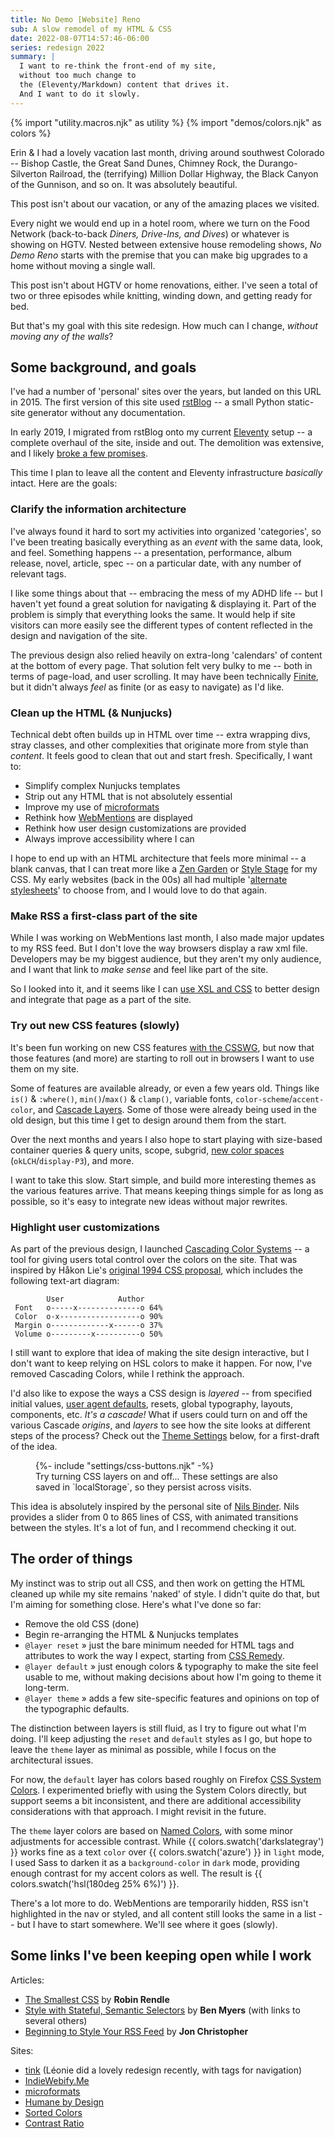 ```yaml
---
title: No Demo [Website] Reno
sub: A slow remodel of my HTML & CSS
date: 2022-08-07T14:57:46-06:00
series: redesign 2022
summary: |
  I want to re-think the front-end of my site,
  without too much change to
  the (Eleventy/Markdown) content that drives it.
  And I want to do it slowly.
---
```

{% import "utility.macros.njk" as utility %}
{% import "demos/colors.njk" as colors %}

Erin & I had a lovely vacation last month,
driving around southwest Colorado --
Bishop Castle, the Great Sand Dunes,
Chimney Rock, the Durango-Silverton Railroad,
the (terrifying) Million Dollar Highway,
the Black Canyon of the Gunnison,
and so on.
It was absolutely beautiful.

This post isn't about our vacation,
or any of the amazing places we visited.

Every night we would end up in a hotel room,
where we turn on the Food Network
(back-to-back _Diners, Drive-Ins, and Dives_)
or whatever is showing on HGTV.
Nested between extensive house remodeling shows,
_No Demo Reno_ starts with the premise
that you can make big upgrades to a home
without moving a single wall.

This post isn't about HGTV or home renovations, either.
I've seen a total of two or three episodes
while knitting, winding down,
and getting ready for bed.

But that's my goal with this site redesign.
How much can I change,
_without moving any of the walls_?

## Some background, and goals

I've had a number of 'personal' sites over the years,
but landed on this URL in 2015.
The first version of this site
used [rstBlog](https://github.com/mitsuhiko/rstblog) --
a small Python static-site generator
without any documentation.

<!--
2002-2006 » goshen college student page?
2006-2010 » [Wordpress] meyerbros.org
2008-2011 » [static] eric.dirtcircle.com
2011-2012 » [tumblr] eric.andmeyer.com
2012-2014 » [rstBlog] eric.andmeyer.com
2014-2015 » [rstBlog] ericsuzanne.com
2015-2019 » [rstBlog] miriamsuzanne.com
2019-.... » [Eleventy] miriamsuzanne.com
-->

In early 2019,
I migrated from rstBlog
onto my current [Eleventy](https://www.11ty.dev/) setup --
a complete overhaul of the site,
inside and out.
The demolition was extensive,
and I likely
[broke a few promises](/2022/06/17/hit-publish/).

This time
I plan to leave all the
content and Eleventy infrastructure
_basically_ intact.
Here are the goals:

### Clarify the information architecture

I've always found it hard
to sort my activities
into organized 'categories',
so I've been treating basically everything
as an _event_
with the same data, look, and feel.
Something happens --
a presentation, performance, album release, novel, article, spec --
on a particular date,
with any number of relevant tags.

I like some things about that --
embracing the mess of my ADHD life --
but I haven't yet found a great solution
for navigating & displaying it.
Part of the problem is simply that
everything looks the same.
It would help if site visitors
can more easily see the different types of content
reflected in the design and navigation of the site.

The previous design also relied heavily
on extra-long 'calendars' of content
at the bottom of every page.
That solution felt very bulky to me --
both in terms of page-load,
and user scrolling.
It may have been
technically [Finite](https://humanebydesign.com/principles/finite/),
but it didn't always _feel_ as finite
(or as easy to navigate)
as I'd like.

### Clean up the HTML (& Nunjucks)

Technical debt often builds up in HTML over time --
extra wrapping divs, stray classes,
and other complexities
that originate more from style than _content_.
It feels good to clean that out and start fresh.
Specifically, I want to:

- Simplify complex Nunjucks templates
- Strip out any HTML that is not absolutely essential
- Improve my use of [microformats](https://microformats.org/)
- Rethink how [WebMentions](/2022/06/04/indiweb/) are displayed
- Rethink how user design customizations are provided
- Always improve accessibility where I can

I hope to end up with an HTML architecture
that feels more minimal --
a blank canvas,
that I can treat more like a
[Zen Garden](https://www.csszengarden.com/)
or
[Style Stage](https://stylestage.dev/)
for my CSS.
My early websites
(back in the 00s)
all had multiple
'[alternate stylesheets](https://alistapart.com/article/alternate/)'
to choose from,
and I would love to do that again.

### Make RSS a first-class part of the site

While I was working on WebMentions last month,
I also made major updates to my RSS feed.
But I don't love the way browsers
display a raw xml file.
Developers may be my biggest audience,
but they aren't my only audience,
and I want that link to _make sense_
and feel like part of the site.

So I looked into it,
and it seems like I can
[use XSL and CSS](https://jonchristopher.us/blog/beginning-to-style-your-rss-feed/)
to better design and integrate that page
as a part of the site.

### Try out new CSS features (slowly)

It's been fun
working on new CSS features
[with the CSSWG](/orgs/w3c/),
but now that those features
(and more)
are starting to roll out in browsers
I want to use them on my site.

Some of features
are available already,
or even a few years old.
Things like
`is()` & `:where()`,
`min()`/`max()` & `clamp()`,
variable fonts,
`color-scheme`/`accent-color`,
and [Cascade Layers](/2022/02/21/layers-guide/).
Some of those were already
being used in the old design,
but this time I get to design around them from the start.

Over the next months and years
I also hope to start playing with
size-based container queries & query units,
scope,
subgrid,
[new color spaces](https://lea.verou.me/2020/04/lch-colors-in-css-what-why-and-how/)
(`okLCH`/`display-P3`),
and more.

I want to take this slow.
Start simple,
and build more interesting themes
as the various features arrive.
That means keeping things simple
for as long as possible,
so it's easy to integrate new ideas
without major rewrites.

### Highlight user customizations

As part of the previous design,
I launched
[Cascading Color Systems](https://www.oddbird.net/cascading-colors/) --
a tool for giving users
total control over the colors on the site.
That was inspired by Håkon Lie's
[original 1994 CSS proposal](https://www.w3.org/People/howcome/p/cascade.html),
which includes the following
text-art diagram:

```
        User            Author
 Font   o-----x--------------o 64%
 Color  o-x------------------o 90%
 Margin o-------------x------o 37%
 Volume o---------x----------o 50%
```

I still want to explore that idea
of making the site design interactive,
but I don't want to keep relying on
HSL colors to make it happen.
For now, I've removed Cascading Colors,
while I rethink the approach.

I'd also like to expose the ways
a CSS design is _layered_ --
from specified initial values,
[user agent defaults](/2022/07/04/body-margin-8px/),
resets, global typography,
layouts, components, etc.
_It's a cascade!_
What if users could turn on and off
the various Cascade _origins_,
and _layers_
to see how the site looks
at different steps of the process?
Check out the [Theme Settings](#settings) below,
for a first-draft of the idea.

<figure>
<section data-options="css" aria-label="style layers">
  {%- include "settings/css-buttons.njk" -%}
</section>
<figcaption>
  Try turning CSS layers on and off...
  These settings are also saved in `localStorage`,
  so they persist across visits.
</figcaption>
</figure>

This idea is absolutely
inspired by the personal site of
[Nils Binder](https://ichimnetz.com/).
Nils provides a slider from 0 to 865 lines of CSS,
with animated transitions between the styles.
It's a lot of fun,
and I recommend checking it out.

## The order of things

My instinct was to strip out all CSS,
and then work on getting the HTML cleaned up
while my site remains 'naked' of style.
I didn't quite do that,
but I'm aiming for something close.
Here's what I've done so far:

- Remove the old CSS (done)
- Begin re-arranging the HTML & Nunjucks templates
- `@layer reset` »
  just the bare minimum needed
  for HTML tags and attributes to work the way I expect,
  starting from [CSS Remedy](https://github.com/jensimmons/cssremedy).
- `@layer default` »
  just enough colors & typography
  to make the site feel usable to me,
  without making decisions about
  how I'm going to theme it long-term.
- `@layer theme` »
  adds a few site-specific features and opinions
  on top of the typographic defaults.

The distinction between layers is still fluid,
as I try to figure out what I'm doing.
I'll keep adjusting the `reset` and `default` styles as I go,
but hope to leave the `theme` layer
as minimal as possible,
while I focus on the architectural issues.

For now,
the `default` layer has colors based roughly on Firefox
[CSS System Colors](https://www.w3.org/TR/css-color-4/#css-system-colors).
I experimented briefly with using
the System Colors directly,
but support seems a bit inconsistent,
and there are additional accessibility considerations
with that approach.
I might revisit in the future.

The `theme` layer colors
are based on [Named Colors](https://www.w3.org/TR/css-color-4/#named-colors),
with some minor adjustments for accessible contrast.
While {{ colors.swatch('darkslategray') }}
works fine as a text `color`
over {{ colors.swatch('azure') }}
in `light` mode,
I used Sass to darken it
as a `background-color` in `dark` mode,
providing enough contrast for my accent colors as well.
The result is {{ colors.swatch('hsl(180deg 25% 6%)') }}.

There's a lot more to do.
WebMentions are temporarily hidden,
RSS isn't highlighted in the nav or styled,
and all content still looks the same in a list --
but I have to start somewhere.
We'll see where it goes (slowly).

## Some links I've been keeping open while I work

Articles:

- [The Smallest CSS](https://www.robinrendle.com/notes/the-smallest-css/)
  by **Robin Rendle**
- [Style with Stateful, Semantic Selectors](https://benmyers.dev/blog/semantic-selectors/)
  by **Ben Myers** (with links to several others)
- [Beginning to Style Your RSS Feed](https://jonchristopher.us/blog/beginning-to-style-your-rss-feed/)
  by **Jon Christopher**

Sites:

- [tink](https://tink.uk/)
  (Léonie did a lovely redesign recently, with tags for navigation)
- [IndieWebify.Me](https://indiewebify.me/)
- [microformats](https://microformats.org/wiki/microformats2)
- [Humane by Design](https://humanebydesign.com/)
- [Sorted Colors](https://enes.in/sorted-colors/)
- [Contrast Ratio](https://contrast-ratio.com/)
